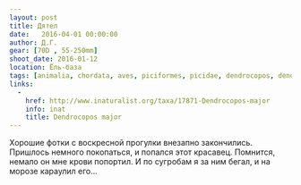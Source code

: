 ```yaml
---
layout: post
title: Дятел
date:   2016-04-01 00:00:00
author: Д.Г.
gear: [70D , 55-250mm]
shoot_date: 2016-01-12
location: Ёль-база
tags: [animalia, chordata, aves, piciformes, picidae, dendrocopos, dendrocopos major]
links:
  -
    href: http://www.inaturalist.org/taxa/17871-Dendrocopos-major
    info: inat
    title: Dendrocopos major
---
```


Хорошие фотки с воскресной прогулки внезапно закончились. Пришлось немного покопаться, и попался этот красавец. Помнится, немало он мне крови попортил. И по сугробам я за ним бегал, и на морозе караулил его...
